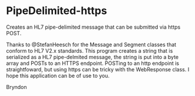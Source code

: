 # PipeDelimited-https
Creates an HL7 pipe-delimited message that can be submitted via https POST.

Thanks to @StefanHeesch for the Message and Segment classes that conform to HL7 V2.x standards.
This program creates a string that is serialized as a HL7 pipe-delmited message, the string is put into a byte array and POSTs to an HTTPS endpoint.
POSTing to an http endpoint is straightfoward, but using https can be tricky with the WebResponse class. 
I hope this application can be of use to you.

Bryndon
